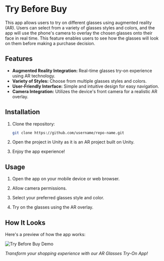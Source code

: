 # Try Before Buy

This app allows users to try on different glasses using augmented reality (AR). Users can select from a variety of glasses styles and colors, and the app will use the phone's camera to overlay the chosen glasses onto their face in real time. This feature enables users to see how the glasses will look on them before making a purchase decision.

## Features
- **Augmented Reality Integration:** Real-time glasses try-on experience using AR technology.
- **Variety of Styles:** Choose from multiple glasses styles and colors.
- **User-Friendly Interface:** Simple and intuitive design for easy navigation.
- **Camera Integration:** Utilizes the device's front camera for a realistic AR overlay.

## Installation
1. Clone the repository:
   ```bash
   git clone https://github.com/username/repo-name.git
   ```
2. Open the project in Unity as it is an AR project built on Unity.

3. Enjoy the app experience!

## Usage
1. Open the app on your mobile device or web browser.

2. Allow camera permissions.

3. Select your preferred glasses style and color.

4. Try on the glasses using the AR overlay.

## How It Looks

Here's a preview of how the app works:

![Try Before Buy Demo](https://github.com/username/repo-name/blob/main/path-to-gif.gif)


*Transform your shopping experience with our AR Glasses Try-On App!*


